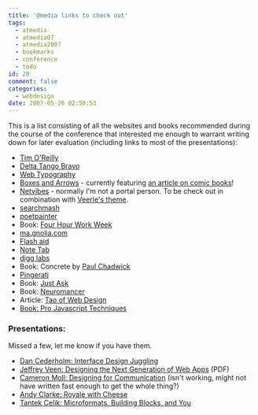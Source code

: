 ```yaml
---
title: '@media links to check out'
tags:
  - atmedia
  - atmedia07
  - atmedia2007
  - bookmarks
  - conference
  - todo
id: 28
comment: false
categories:
  - webdesign
date: 2007-05-26 02:50:53
---
```


This is a list consisting of all the websites and books recommended during the course of the conference that interested me enough to warrant writing down for later evaluation (including links to most of the presentations):

<!--more-->

* [Tim O'Reilly](http://tim.oreilly.com/)
* [Delta Tango Bravo](http://www.deltatangobravo.com/)
* [Web Typography](http://webtypography.net/)
* [Boxes and Arrows](http://www.boxesandarrows.com/) - currently featuring [an article on comic books](http://www.boxesandarrows.com/view/comics-not-just-for)!
* [Netvibes](http://www.netvibes.com/) - normally I'm not a portal person.  To be check out in combination with [Veerle's theme](http://veerle.duoh.com/blog/comments/veerle_theme_for_netvibes/).
* [searchmash](http://www.searchmash.com/)
* [poetpainter](http://www.poetpainter.com/thoughts/)
* Book: [Four Hour Work Week](http://www.amazon.com/4-Hour-Workweek-Escape-Live-Anywhere/dp/0307353133 "Amazon")
* [ma.gnolia.com](http://ma.gnolia.com/)
* [Flash aid](http://osflash.org/flashaid)
* [Note Tab](http://www.notetab.com/)
* [digg labs](http://labs.digg.com/)
* Book: Concrete by [Paul Chadwick](http://en.wikipedia.org/wiki/Paul_Chadwick "Wikipedia entry on Paul Chadwick.")
* [Pingerati](http://pingerati.net/)
* Book: [Just Ask](http://www.uiaccess.com/justask/index.html)
* Book: [Neuromancer](http://en.wikipedia.org/wiki/Neuromancer "Wikipedia entry on Neuromancer")
* Article: [Tao of Web Design](http://alistapart.com/articles/dao/)
* [Book: Pro Javascript Techniques](http://www.amazon.com/Pro-JavaScript-Techniques-John-Resig/dp/1590597273)

### Presentations:

Missed a few, let me know if you have them.

* [Dan Cederholm: Interface Design Juggling](http://simplebits.com/publications/speak/juggling/)
* [Jeffrey Veen: Designing the Next Generation of Web Apps](http://www.veen.com/atmedia07.pdf) (PDF)
* [Cameron Moll: Designing for Communication](http://cameronmoll.com/speaking/communication) (isn't working, might not have written fast enough to get the whole thing?)
* [Andy Clarke: Royale with Cheese](http://www.stuffandnonsense.co.uk/events)
* [Tantek Celik: Microformats, Building Blocks, and You](http://tantek.com/presentations/2007/05/microformats-bb-you/)
